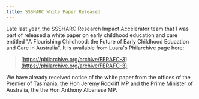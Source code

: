```yaml
---
title: SSSHARC White Paper Released 
--- 
```


Late last year, the SSSHARC Research Impact Accelerator team that I was part of released a white paper on early childhood education and care entitled "A Flourishing Childhood: the Future of Early Childhood Education and Care in Australia". It is available from Luara's Philarchive page here:

> [https://philarchive.org/archive/FERAFC-3](https://philarchive.org/archive/FERAFC-3) 

We have already received notice of the white paper from the offices of the Premier of Tasmania, the Hon Jeremy Rockliff MP and the Prime Minister of Australia, the the Hon Anthony Albanese MP.
